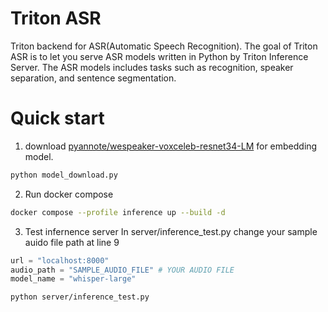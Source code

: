 # Triton ASR
Triton backend for ASR(Automatic Speech Recognition). The goal of Triton ASR is to let you serve ASR models written in Python by Triton Inference Server. The ASR models includes tasks such as recognition, speaker separation, and sentence segmentation.

# Quick start
1. download [pyannote/wespeaker-voxceleb-resnet34-LM](https://huggingface.co/pyannote/wespeaker-voxceleb-resnet34-LM) for embedding model.

```bash
python model_download.py
```
2. Run docker compose
```bash
docker compose --profile inference up --build -d
```

3. Test infernence server
In server/inference_test.py change your sample auido file path at line 9
``` python
url = "localhost:8000"
audio_path = "SAMPLE_AUDIO_FILE" # YOUR AUDIO FILE
model_name = "whisper-large"
```
``` bash
python server/inference_test.py
```

